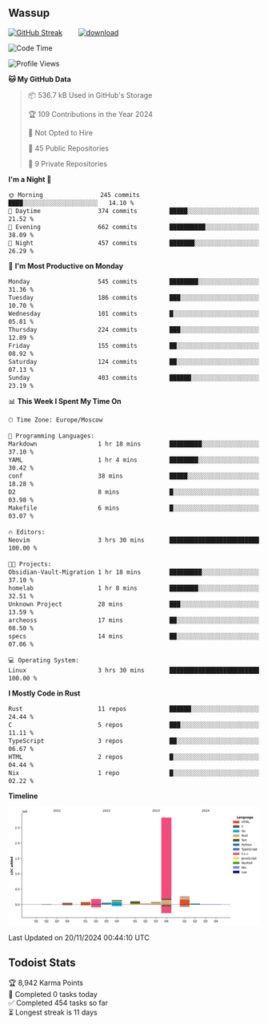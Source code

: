 ## Wassup

<!--
-->

[![GitHub Streak](http://github-readme-streak-stats.herokuapp.com?user=archeoss&theme=shades-of-purple&hide_border=true&date_format=j%20M%5B%20Y%5D)](https://git.io/streak-stats)&nbsp;&nbsp;&nbsp;&nbsp;&nbsp;&nbsp;&nbsp;&nbsp;[![download](https://user-images.githubusercontent.com/68448737/147796309-d8b65b1d-4dde-40d9-b03a-2b42aaa6cd43.jpeg)
](http://bmstu.ru/)

<!--START_SECTION:waka-->
![Code Time](http://img.shields.io/badge/Code%20Time-3%2C436%20hrs%2045%20mins-blue)

![Profile Views](http://img.shields.io/badge/Profile%20Views-0-blue)

**🐱 My GitHub Data** 

> 📦 536.7 kB Used in GitHub's Storage 
 > 
> 🏆 109 Contributions in the Year 2024
 > 
> 🚫 Not Opted to Hire
 > 
> 📜 45 Public Repositories 
 > 
> 🔑 9 Private Repositories 
 > 
**I'm a Night 🦉** 

```text
🌞 Morning                245 commits         ████░░░░░░░░░░░░░░░░░░░░░   14.10 % 
🌆 Daytime                374 commits         █████░░░░░░░░░░░░░░░░░░░░   21.52 % 
🌃 Evening                662 commits         ██████████░░░░░░░░░░░░░░░   38.09 % 
🌙 Night                  457 commits         ███████░░░░░░░░░░░░░░░░░░   26.29 % 
```
📅 **I'm Most Productive on Monday** 

```text
Monday                   545 commits         ████████░░░░░░░░░░░░░░░░░   31.36 % 
Tuesday                  186 commits         ███░░░░░░░░░░░░░░░░░░░░░░   10.70 % 
Wednesday                101 commits         █░░░░░░░░░░░░░░░░░░░░░░░░   05.81 % 
Thursday                 224 commits         ███░░░░░░░░░░░░░░░░░░░░░░   12.89 % 
Friday                   155 commits         ██░░░░░░░░░░░░░░░░░░░░░░░   08.92 % 
Saturday                 124 commits         ██░░░░░░░░░░░░░░░░░░░░░░░   07.13 % 
Sunday                   403 commits         ██████░░░░░░░░░░░░░░░░░░░   23.19 % 
```


📊 **This Week I Spent My Time On** 

```text
🕑︎ Time Zone: Europe/Moscow

💬 Programming Languages: 
Markdown                 1 hr 18 mins        █████████░░░░░░░░░░░░░░░░   37.10 % 
YAML                     1 hr 4 mins         ████████░░░░░░░░░░░░░░░░░   30.42 % 
conf                     38 mins             █████░░░░░░░░░░░░░░░░░░░░   18.28 % 
D2                       8 mins              █░░░░░░░░░░░░░░░░░░░░░░░░   03.98 % 
Makefile                 6 mins              █░░░░░░░░░░░░░░░░░░░░░░░░   03.07 % 

🔥 Editors: 
Neovim                   3 hrs 30 mins       █████████████████████████   100.00 % 

🐱‍💻 Projects: 
Obsidian-Vault-Migration 1 hr 18 mins        █████████░░░░░░░░░░░░░░░░   37.10 % 
homelab                  1 hr 8 mins         ████████░░░░░░░░░░░░░░░░░   32.51 % 
Unknown Project          28 mins             ███░░░░░░░░░░░░░░░░░░░░░░   13.59 % 
archeoss                 17 mins             ██░░░░░░░░░░░░░░░░░░░░░░░   08.50 % 
specs                    14 mins             ██░░░░░░░░░░░░░░░░░░░░░░░   07.06 % 

💻 Operating System: 
Linux                    3 hrs 30 mins       █████████████████████████   100.00 % 
```

**I Mostly Code in Rust** 

```text
Rust                     11 repos            ██████░░░░░░░░░░░░░░░░░░░   24.44 % 
C                        5 repos             ███░░░░░░░░░░░░░░░░░░░░░░   11.11 % 
TypeScript               3 repos             ██░░░░░░░░░░░░░░░░░░░░░░░   06.67 % 
HTML                     2 repos             █░░░░░░░░░░░░░░░░░░░░░░░░   04.44 % 
Nix                      1 repo              █░░░░░░░░░░░░░░░░░░░░░░░░   02.22 % 
```



**Timeline**

![Lines of Code chart](https://raw.githubusercontent.com/archeoss/archeoss/master/assets/bar_graph.png)


 Last Updated on 20/11/2024 00:44:10 UTC
<!--END_SECTION:waka-->

## Todoist Stats

<!-- TODO-IST:START -->
🏆  8,942 Karma Points           
🌸  Completed 0 tasks today           
✅  Completed 454 tasks so far           
⏳  Longest streak is 11 days
<!-- TODO-IST:END -->
